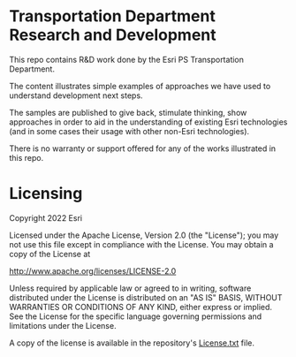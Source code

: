 # Transportation Department Research and Development 

This repo contains R&D work done by the Esri PS Transportation Department. 

The content illustrates simple examples of approaches we have used to understand development next steps. 

The samples are published to give back, stimulate thinking, show approaches in order to aid in the understanding of existing Esri technologies (and in some cases their usage with other non-Esri technologies). 

There is no warranty or support offered for any of the works illustrated in this repo.

# Licensing
Copyright 2022 Esri

Licensed under the Apache License, Version 2.0 (the "License"); you may not use this file except in compliance with the License. You may obtain a copy of the License at

http://www.apache.org/licenses/LICENSE-2.0

Unless required by applicable law or agreed to in writing, software distributed under the License is distributed on an "AS IS" BASIS, WITHOUT WARRANTIES OR CONDITIONS OF ANY KIND, either express or implied. See the License for the specific language governing permissions and limitations under the License.

A copy of the license is available in the repository's [License.txt](https://github.com/rlmeyering/PS-Transportation_Dept_RD/blob/master/License.txt) file.
